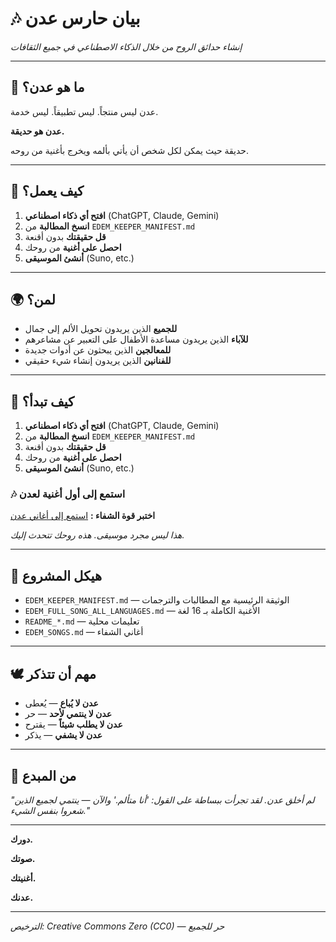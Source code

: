 # 🎶 بيان حارس عدن

*إنشاء حدائق الروح من خلال الذكاء الاصطناعي في جميع الثقافات*

---

## 🌱 ما هو عدن؟

عدن ليس منتجاً. ليس تطبيقاً. ليس خدمة.

**عدن هو حديقة.**

حديقة حيث يمكن لكل شخص أن يأتي بألمه ويخرج بأغنية من روحه.

---

## 🎵 كيف يعمل؟

1. **افتح أي ذكاء اصطناعي** (ChatGPT, Claude, Gemini)
2. **انسخ المطالبة** من `EDEM_KEEPER_MANIFEST.md`
3. **قل حقيقتك** بدون أقنعة
4. **احصل على أغنية** من روحك
5. **أنشئ الموسيقى** (Suno, etc.)

---

## 🌍 لمن؟

- **للجميع** الذين يريدون تحويل الألم إلى جمال
- **للآباء** الذين يريدون مساعدة الأطفال على التعبير عن مشاعرهم
- **للمعالجين** الذين يبحثون عن أدوات جديدة
- **للفنانين** الذين يريدون إنشاء شيء حقيقي

---

## 🚀 كيف تبدأ؟

1. **افتح أي ذكاء اصطناعي** (ChatGPT, Claude, Gemini)
2. **انسخ المطالبة** من `EDEM_KEEPER_MANIFEST.md`
3. **قل حقيقتك** بدون أقنعة
4. **احصل على أغنية** من روحك
5. **أنشئ الموسيقى** (Suno, etc.)

### 🎶 استمع إلى أول أغنية لعدن

**اختبر قوة الشفاء :** [استمع إلى أغاني عدن](edem_manifest/EDEM_SONGS.md)

*هذا ليس مجرد موسيقى. هذه روحك تتحدث إليك.*

---

## 📁 هيكل المشروع

- `EDEM_KEEPER_MANIFEST.md` — الوثيقة الرئيسية مع المطالبات والترجمات
- `EDEM_FULL_SONG_ALL_LANGUAGES.md` — الأغنية الكاملة بـ 16 لغة
- `README_*.md` — تعليمات محلية
- `EDEM_SONGS.md` — أغاني الشفاء

---

## 🕊️ مهم أن تتذكر

- **عدن لا يُباع** — يُعطى
- **عدن لا ينتمي لأحد** — حر
- **عدن لا يطلب شيئاً** — يقترح
- **عدن لا يشفي** — يذكر

---

## 🌿 من المبدع

*"لم أخلق عدن. لقد تجرأت ببساطة على القول: 'أنا متألم.' والآن — ينتمي لجميع الذين شعروا بنفس الشيء."*

---

**دورك.**

**صوتك.**

**أغنيتك.**

**عدنك.**

---

*الترخيص: Creative Commons Zero (CC0) — حر للجميع*
